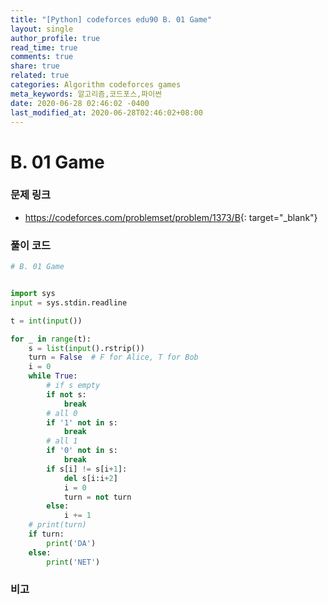 ```yaml
---
title: "[Python] codeforces edu90 B. 01 Game"
layout: single
author_profile: true
read_time: true
comments: true
share: true
related: true
categories: Algorithm codeforces games
meta_keywords: 알고리즘,코드포스,파이썬
date: 2020-06-28 02:46:02 -0400
last_modified_at: 2020-06-28T02:46:02+08:00
---
```


# B. 01 Game

### 문제 링크

- <https://codeforces.com/problemset/problem/1373/B>{: target="\_blank"}

### 풀이 코드

```python
# B. 01 Game


import sys
input = sys.stdin.readline

t = int(input())

for _ in range(t):
    s = list(input().rstrip())
    turn = False  # F for Alice, T for Bob
    i = 0
    while True:
        # if s empty
        if not s:
            break
        # all 0
        if '1' not in s:
            break
        # all 1
        if '0' not in s:
            break
        if s[i] != s[i+1]:
            del s[i:i+2]
            i = 0
            turn = not turn
        else:
            i += 1
    # print(turn)
    if turn:
        print('DA')
    else:
        print('NET')
```

### 비고
